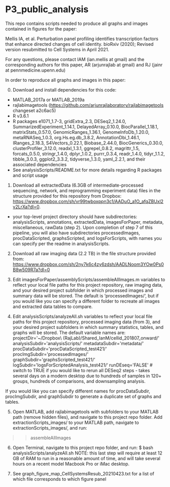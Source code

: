# P3_public_analysis

This repo contains scripts needed to produce all graphs and images contained
in figures for the paper:

Mellis IA, et al. Perturbation panel profiling identifies transcription factors 
that enhance directed changes of cell identity. bioRxiv (2020); Revised version resubmitted to Cell Systems in April 2021.

For any questions, please contact IAM (ian.mellis at gmail) and the corresponding
authors for this paper, AR (arjunrajlab at gmail) and RJ (jainr at pennmedicine.upenn.edu)

In order to reproduce all graphs and images in this paper:

0. Download and install dependencies for this code:
- MATLAB_2017a or MATLAB_2019a
- rajlabimagetools (https://github.com/arjunrajlaboratory/rajlabimagetools changeset a2c6ac5)
- R v3.6.1
- R packages e1071_1.7-3, gridExtra_2.3, DESeq2_1.24.0, SummarizedExperiment_1.14.1, DelayedArray_0.10.0, BiocParallel_1.18.1, matrixStats_0.57.0, GenomicRanges_1.36.1, GenomeInfoDb_1.20.0, metaRNASeq_1.0.3, org.Hs.eg.db_3.8.2, AnnotationDbi_1.46.1, IRanges_2.18.3, S4Vectors_0.22.1, Biobase_2.44.0, BiocGenerics_0.30.0, clusterProfiler_3.12.0, readxl_1.3.1, ggrepel_0.8.2, magrittr_1.5, forcats_0.5.0, stringr_1.4.0, dplyr_1.0.2, purrr_0.3.4, readr_1.4.0, tidyr_1.1.2, tibble_3.0.3, ggplot2_3.3.2, tidyverse_1.3.0, yaml_2.2.1, and their associated dependencies
- See analysisScripts/README.txt for more details regarding R packages and script usage

1. Download all extractedData (6.3GB of intermediate-processed sequencing, network, and reprogramming experiment data) files in the structure provided for this repository from Dropbox: https://www.dropbox.com/sh/vr99twboxppn3c1/AADuO_a1O_afqZBUxl2v2LrXa?dl=0.
- your top-level project directory should have subdirectories: analysisScripts, annotations, extractedData, imagesForPaper, metadata, miscellaneous, rawData (step 2). Upon completion of step 7 of this pipeline, you will also have subdirectories processedImages, procDataScripted, graphsScripted, and logsForScripts, with names you can specify per the readme in analysisScripts.

2. Download all raw imaging data (2.2 TB) in the file structure provided from:
https://www.dropbox.com/sh/2ny7k6c4zy6zdsh/AADLNoom3YOw0Ps0B8w509R7a?dl=0

3. Edit imagesForPaper/assemblyScripts/assembleAllImages.m variables to reflect your local file paths for this project repository, raw imaging data, and your desired project
subfolder in which processed images and summary data will be stored. The default is ‘processedImages/‘, but if you would like you can specify a different folder to recreate all images and extracted data tables to compare. 

4. Edit analysisScripts/analyzeAll.sh variables to reflect your local file
paths for this project repository, processed imaging data (from 3), and your 
desired project subfolders in which summary statistics, tables, and graphs will 
be stored. The default variable names are: 
projectDir='~/Dropbox\ \(RajLab\)/Shared_IanM/cellid_201807_onward/'
analysisSubdir='analysisScripts/'
metadataSubdir='metadata/'
procDataSubdir='procDataScripted_test421/‘
procImgSubdir='processedImages/'
graphSubdir='graphsScripted_test421/‘
logSubdir='logsForScriptedAnalysis_test421/‘
runDEseq='FALSE' # switch to TRUE if you would like to rerun all DESeq2 steps - takes several days on a modern desktop due to hundreds of samples in 120+ groups, hundreds of comparisons, and downsampling analysis.

If you would like you can specify different names for procDataSubdir, procImgSubdir, and graphSubdir to generate a duplicate set of graphs and tables.

5. Open MATLAB, add rajlabimagetools with subfolders to your MATLAB path (remove hidden files), and navigate to this project repo folder. Add extractionScripts_images/ to your MATLAB path, navigate to extractionScripts_images/, and run:
>> assembleAllImages

6. Open Terminal, navigate to this project repo folder, and run:
$ bash analysisScripts/analyzeAll.sh
NOTE: this last step will require at least 12 GB of RAM to run in a reasonable
amount of time, and will take several hours on a recent model Macbook Pro or
iMac desktop.

7. See graph_figure_map_CellSystemsResub_20210423.txt for a list of which file corresponds to which figure panel